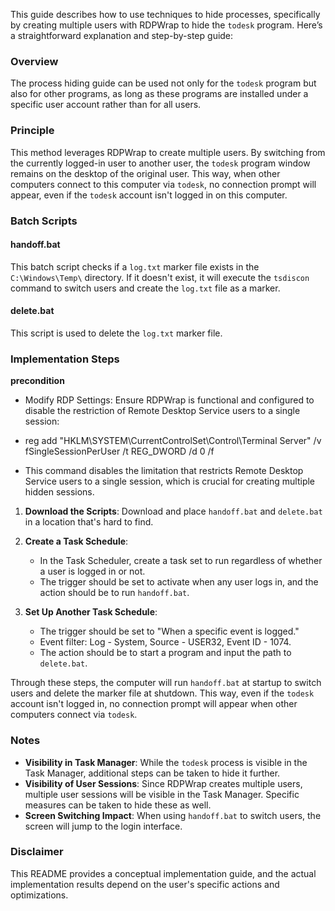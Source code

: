 This guide describes how to use techniques to hide processes, specifically by creating multiple users with RDPWrap to hide the `todesk` program. Here’s a straightforward explanation and step-by-step guide:

### Overview

The process hiding guide can be used not only for the `todesk` program but also for other programs, as long as these programs are installed under a specific user account rather than for all users.

### Principle

This method leverages RDPWrap to create multiple users. By switching from the currently logged-in user to another user, the `todesk` program window remains on the desktop of the original user. This way, when other computers connect to this computer via `todesk`, no connection prompt will appear, even if the `todesk` account isn't logged in on this computer.

### Batch Scripts

#### handoff.bat

This batch script checks if a `log.txt` marker file exists in the `C:\Windows\Temp\` directory. If it doesn't exist, it will execute the `tsdiscon` command to switch users and create the `log.txt` file as a marker.

#### delete.bat

This script is used to delete the `log.txt` marker file.

### Implementation Steps
**precondition**
   - Modify RDP Settings: Ensure RDPWrap is functional and configured to disable the restriction of Remote Desktop Service users to a single session:

   - reg add "HKLM\SYSTEM\CurrentControlSet\Control\Terminal Server" /v fSingleSessionPerUser /t REG_DWORD /d 0 /f
   - This command disables the limitation that restricts Remote Desktop Service users to a single session, which is crucial for creating multiple hidden sessions.

1. **Download the Scripts**: Download and place `handoff.bat` and `delete.bat` in a location that's hard to find.
   
2. **Create a Task Schedule**:
   - In the Task Scheduler, create a task set to run regardless of whether a user is logged in or not.
   - The trigger should be set to activate when any user logs in, and the action should be to run `handoff.bat`.

3. **Set Up Another Task Schedule**:
   - The trigger should be set to "When a specific event is logged."
   - Event filter: Log - System, Source - USER32, Event ID - 1074.
   - The action should be to start a program and input the path to `delete.bat`.

Through these steps, the computer will run `handoff.bat` at startup to switch users and delete the marker file at shutdown. This way, even if the `todesk` account isn't logged in, no connection prompt will appear when other computers connect via `todesk`.

### Notes

- **Visibility in Task Manager**: While the `todesk` process is visible in the Task Manager, additional steps can be taken to hide it further.
- **Visibility of User Sessions**: Since RDPWrap creates multiple users, multiple user sessions will be visible in the Task Manager. Specific measures can be taken to hide these as well.
- **Screen Switching Impact**: When using `handoff.bat` to switch users, the screen will jump to the login interface.

### Disclaimer

This README provides a conceptual implementation guide, and the actual implementation results depend on the user's specific actions and optimizations.
